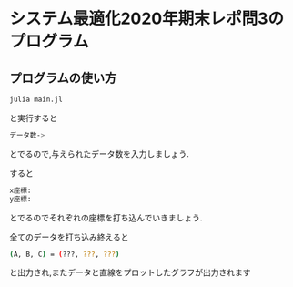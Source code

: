 # システム最適化2020年期末レポ問3のプログラム
## プログラムの使い方

``` bash
julia main.jl
```

と実行すると

~~~bash
データ数->
~~~

とでるので,与えられたデータ数を入力しましょう.

すると

~~~bash
x座標:
y座標:
~~~

とでるのでそれぞれの座標を打ち込んでいきましょう.

全てのデータを打ち込み終えると

~~~bash
(A, B, C) = (???, ???, ???)
~~~

と出力され,またデータと直線をプロットしたグラフが出力されます



